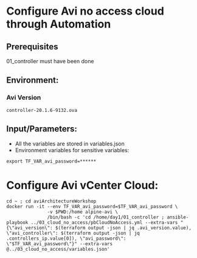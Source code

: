 # Configure Avi no access cloud through Automation

## Prerequisites

01_controller must have been done

## Environment:

### Avi Version
```
controller-20.1.6-9132.ova
```

## Input/Parameters:
- All the variables are stored in variables.json
- Environment variables for sensitive variables:
```
export TF_VAR_avi_password=******
```


# Configure Avi vCenter Cloud:
```
cd ~ ; cd aviArchitectureWorkshop
docker run -it --env TF_VAR_avi_password=$TF_VAR_avi_password \
               -v $PWD:/home alpine-avi \
               /bin/bash -c 'cd /home/day1/01_controller ; ansible-playbook ../03_cloud_no_access/pbCloudNoAccess.yml --extra-vars "{\"avi_version\": $(terraform output -json | jq .avi_version.value), \"avi_controller\": $(terraform output -json | jq .controllers_ip.value[0]), \"avi_password\": \"$TF_VAR_avi_password\"}" --extra-vars @../03_cloud_no_access/variables.json'
```